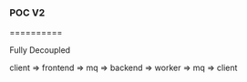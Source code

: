 ### POC V2
==========

Fully Decoupled

client => frontend => mq => backend => worker => mq => client